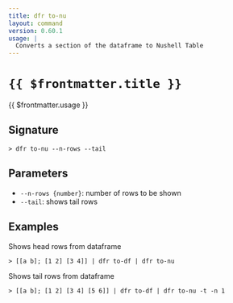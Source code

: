 ```yaml
---
title: dfr to-nu
layout: command
version: 0.60.1
usage: |
  Converts a section of the dataframe to Nushell Table
---
```


# `{{ $frontmatter.title }}`

<div style='white-space: pre-wrap;'>{{ $frontmatter.usage }}</div>

## Signature

```> dfr to-nu --n-rows --tail```

## Parameters

 -  `--n-rows {number}`: number of rows to be shown
 -  `--tail`: shows tail rows

## Examples

Shows head rows from dataframe
```shell
> [[a b]; [1 2] [3 4]] | dfr to-df | dfr to-nu
```

Shows tail rows from dataframe
```shell
> [[a b]; [1 2] [3 4] [5 6]] | dfr to-df | dfr to-nu -t -n 1
```
